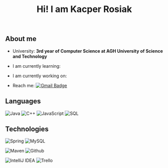 <h1 align="center">
  Hi! I am Kacper Rosiak
</h1>

<br>

## About me

- University: **3rd year of Computer Science at AGH University of Science and Technology**

- I am currently learning: 

- I am currently working on:

- Reach me: [![Gmail Badge](https://img.shields.io/badge/-gmail-c14438?style=for-the-badge&logo=Gmail&logoColor=ffffff&style=flat-square)](mailto:ros.kacper@gmail.com) 

## Languages

![Java](https://img.shields.io/badge/-Java-000?&logo=Java&logoColor=red)
![C++](https://img.shields.io/badge/-C++-000?&logo=c%2b%2b&logoColor=00599C)
![JavaScript](https://img.shields.io/badge/-JavaScript-000?&logo=JavaScript&logoColor=ddc508)
![SQL](https://img.shields.io/badge/-SQL-000?&logo=MySQL&logoColor=4479A1)



## Technologies


![Spring](https://img.shields.io/badge/-Spring-000?&logo=Spring)
![MySQL](https://img.shields.io/badge/-MySQL-000?&logo=MySQL)


![Maven](http://img.shields.io/badge/-Maven-1565c0?style=flat-square&logo=apache-maven)
![Github](http://img.shields.io/badge/-Github%20-2088FF?style=flat-square&logo=github&color=black)


![IntelliJ IDEA](http://img.shields.io/badge/-IntelliJ%20IDEA-000000?style=flat-square&logo=intellij-idea)
![Trello](https://img.shields.io/badge/Trello-3776AB?style=flat-square&logo=Trello&color=blue)


